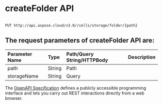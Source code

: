 # **createFolder API**

 

```bash

PUT http://api.aspose.cloud/v3.0//cells/storage/folder/{path}

```

## The request parameters of **createFolder** API are: 

| Parameter Name | Type | Path/Query String/HTTPBody | Description | 
| :- | :- | :- |:- | 
|path|String|Path||
|storageName|String|Query||


The [OpenAPI Specification](https://reference.aspose.cloud/cells/#/FolderController/CreateFolder) defines a publicly accessible programming interface and lets you carry out REST interactions directly from a web browser.
